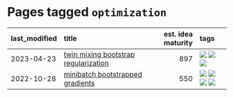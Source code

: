 # Pages tagged `optimization`

|last_modified|title|est. idea maturity|tags
|:---|:---|---:|:---|
|2023-04-23|[twin mixing bootstrap regularization](../twin_mixing_dropout.md)|897|[![](https://img.shields.io/badge/tag-experimental-e839f4)](../tags/experimental.md) [![](https://img.shields.io/badge/tag-optimization-f1c85)](../tags/optimization.md) [![](https://img.shields.io/badge/tag-scaling-2229ca)](../tags/scaling.md)|
|2022-10-28|[minibatch bootstrapped gradients](../minibatch-bootstrapped-gradients.md)|550|[![](https://img.shields.io/badge/tag-experimental-e839f4)](../tags/experimental.md) [![](https://img.shields.io/badge/tag-optimization-f1c85)](../tags/optimization.md) [![](https://img.shields.io/badge/tag-training-3b18a)](../tags/training.md) [![](https://img.shields.io/badge/tag-wip-7fe3bd)](../tags/wip.md)|